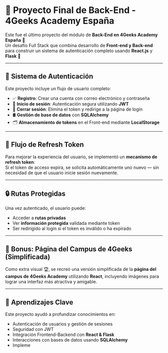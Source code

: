 # 🧩 Proyecto Final de Back-End - 4Geeks Academy España

Este fue el último proyecto del módulo de **Back-End en 4Geeks Academy España** 🚀  
Un desafío Full Stack que combina desarrollo de **Front-end y Back-end** para construir un sistema de autenticación completo usando **React.js** y **Flask** 👾

---

## 🔐 Sistema de Autenticación

Este proyecto incluye un flujo de usuario completo:

- ✅ **Registro**: Crear una cuenta con correo electrónico y contraseña  
- 🔐 **Inicio de sesión**: Autenticación segura utilizando **JWT**  
- 🎯 **Cerrar sesión**: Elimina el token y redirige a la página de login  
- 🛢️ **Gestión de base de datos** con **SQLAlchemy**  
- 🗂️ **Almacenamiento de tokens** en el Front-end mediante **LocalStorage**

---

## 🔄 Flujo de Refresh Token

Para mejorar la experiencia del usuario, se implementó un **mecanismo de refresh token**:  
Si el token de acceso expira, se solicita automáticamente uno nuevo — sin necesidad de que el usuario inicie sesión nuevamente.

---

## 🔒 Rutas Protegidas

Una vez autenticado, el usuario puede:

- Acceder a **rutas privadas**
- Ver **información protegida** validada mediante token
- Ser redirigido al login si el token es inválido o ha expirado

---

## 🏫 Bonus: Página del Campus de 4Geeks (Simplificada)

Como extra visual 🏆, se recreó una versión simplificada de la **página del campus de 4Geeks Academy** utilizando **React**, incluyendo imágenes para lograr una interfaz más atractiva y amigable.

---

## 🧠 Aprendizajes Clave

Este proyecto ayudó a profundizar conocimientos en:

- Autenticación de usuarios y gestión de sesiones
- Seguridad con JWT
- Integración Frontend-Backend con **React & Flask**
- Interacciones con bases de datos usando **SQLAlchemy**
- Impleme

